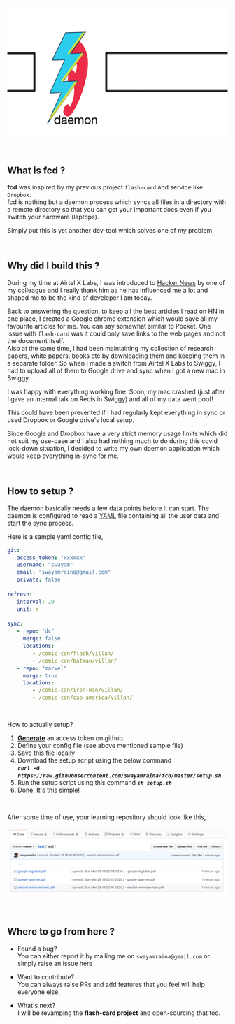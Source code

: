 ![baner](./resources/flash-card-daemon-banner.png)

<br>

## What is fcd ?

**fcd** was inspired by my previous project `flash-card` and service like `Dropbox`. <br>
fcd is nothing but a daemon process which syncs all files in a directory with a remote 
directory so that you can get your important docs even if you switch your hardware (laptops).

Simply put this is yet another dev-tool which solves one of my problem.



<br>

## Why did I build this ?

During my time at Airtel X Labs, I was introduced to [Hacker News](https://news.ycombinator.com/news)
by one of my colleague and I really thank him as he has influenced me a lot and shaped me to be 
the kind of developer I am today. 

Back to answering the question, to keep all the best articles I read on HN in one place, 
I created a Google chrome extension which would save all my favourite articles for me. 
You can say somewhat similar to Pocket. One issue with `flash-card` was it could only save 
links to the web pages and not the document itself. <br> 
Also at the same time, I had been maintaining my collection of research papers, white papers, 
books etc by downloading them and keeping them in a separate folder. 
So when I made a switch from Airtel X Labs to Swiggy, I had to upload all of them to Google 
drive and sync when I got a new mac in Swiggy.

I was happy with everything working fine. Soon, my mac crashed (just after I gave an internal
talk on Redis in Swiggy) and all of my data went poof! 

This could have been prevented if I had regularly kept everything in sync or used Dropbox or 
Google drive's local setup.    

Since Google and Dropbox have a very strict memory usage limits which did not suit my use-case 
and I also had nothing much to do during this covid lock-down situation, I decided to write my 
own daemon application which would keep everything in-sync for me.   



<br>

## How to setup ?

The daemon basically needs a few data points before it can start. The daemon is configured to
read a [YAML](https://en.wikipedia.org/wiki/YAML) file containing all the user data and start 
the sync process.

Here is a sample yaml config file,

```yaml
git:
   access_token: "xxxxxx"
   username: "swayam"
   email: "swayamraina@gmail.com"
   private: false

refresh:
   interval: 20
   unit: m

sync:
   - repo: "dc"
     merge: false
     locations:
        - /comic-con/flash/villan/
        - /comic-con/batman/villan/
   - repo: "marvel"
     merge: true
     locations:
        - /comic-con/iron-man/villan/
        - /comic-con/cap-america/villan/
```  

<br>

How to actually setup?

1. [**Generate**](https://github.com/settings/tokens) an access token on github. 
2. Define your config file (see above mentioned sample file) 
3. Save this file locally 
4. Download the setup script using the below command <br>
  ***`curl -O https://raw.githubusercontent.com/swayamraina/fcd/master/setup.sh`*** 
5. Run the setup script using this command ***`sh setup.sh`***  
5. Done, It's this simple!

<br>

After some time of use, your learning repository should look like this,

![repository](./resources/sample-repo.png)

<br>

## Where to go from here ?

* Found a bug? <br>
  You can either report it by mailing me on `swayamraina@gmail.com` or simply raise an issue here

* Want to contribute? <br>
  You can always raise PRs and add features that you feel will help everyone else.
  
* What's next?  <br>
  I will be revamping the **flash-card project** and open-sourcing that too.


